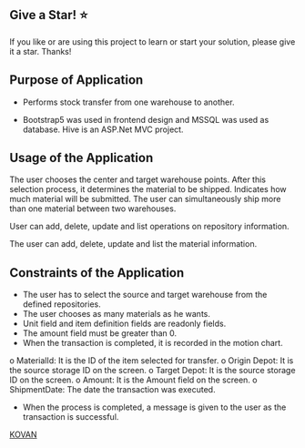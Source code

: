 ﻿## Give a Star! :star:
If you like or are using this project to learn or start your solution, please give it a star. Thanks!

## Purpose of Application
- Performs stock transfer from one warehouse to another.

* Bootstrap5 was used in frontend design and MSSQL was used as database. Hive is an ASP.Net MVC project.

## Usage of the Application
The user chooses the center and target warehouse points. After this selection process, it determines the material to be shipped. Indicates how much material will be submitted. The user can simultaneously ship more than one material between two warehouses.

User can add, delete, update and list operations on repository information.

The user can add, delete, update and list the material information.

## Constraints of the Application
- The user has to select the source and target warehouse from the defined repositories.
- The user chooses as many materials as he wants.
- Unit field and item definition fields are readonly fields.
- The amount field must be greater than 0.
- When the transaction is completed, it is recorded in the motion chart.

o MaterialId: It is the ID of the item selected for transfer.
o Origin Depot: It is the source storage ID on the screen.
o Target Depot: It is the source storage ID on the screen.
o Amount: It is the Amount field on the screen.
o ShipmentDate: The date the transaction was executed.

- When the process is completed, a message is given to the user as the transaction is successful.

[KOVAN](https://github.com/NisanurBulut/Kovan/blob/master/Trailers/Trailer_Kovan.gif)